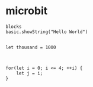 # microbit

    blocks
    basic.showString("Hello World")


    let thousand = 1000
    


    for(let i = 0; i <= 4; ++i) {
        let j = i;
    }
    



<script src="https://makecode.com/gh-pages-embed.js"></script><script>makeCodeRender("{{ site.makecode.home_url }}", "{{ site.github.owner_name }}/{{ site.github.repository_name }}");</script>
